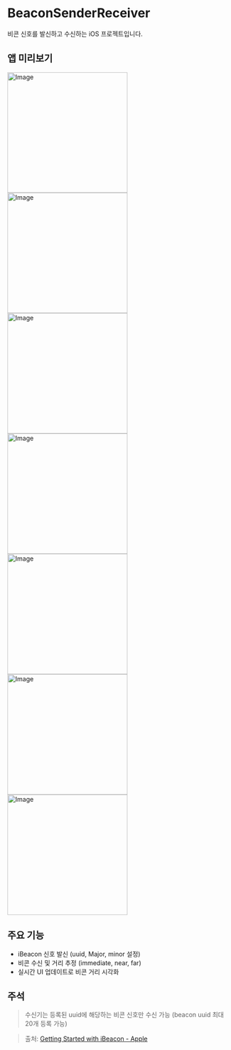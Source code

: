 # BeaconSenderReceiver


비콘 신호를 발신하고 수신하는 iOS 프로젝트입니다.

## 앱 미리보기


<!-- 실제 스크린샷 이미지 7장 -->
<p>
  <img width="270" alt="Image" src="https://github.com/user-attachments/assets/52d6d556-cb91-4bd2-8bc3-e232bd08c943" />
  <img width="270" alt="Image" src="https://github.com/user-attachments/assets/73fb4991-19c5-462f-954e-1a899f40a72e" />
  <img width="270" alt="Image" src="https://github.com/user-attachments/assets/37adc301-d9a3-4a89-9680-ad8121a7dd69" />
  <br/>
  <img width="270" alt="Image" src="https://github.com/user-attachments/assets/589cb1ad-eb21-426f-b7ea-84d171e0a7ef" />
  <img width="270" alt="Image" src="https://github.com/user-attachments/assets/909a7f48-7fee-4d10-9c1c-b8f92e80e1db" />
  <img width="270" alt="Image" src="https://github.com/user-attachments/assets/4eb671ba-a4d4-4603-a207-bdfe2e48c9a7" />
  <br/>
  <img width="270" alt="Image" src="https://github.com/user-attachments/assets/bc6c3abe-11c7-464f-8319-4ef48f21a0a6" />
</p>

## 주요 기능

- iBeacon 신호 발신 (uuid, Major, minor 설정)
- 비콘 수신 및 거리 추정 (immediate, near, far)
- 실시간 UI 업데이트로 비콘 거리 시각화

  
## 주석

> 수신기는 등록된 uuid에 해당하는 비콘 신호만 수신 가능 (beacon uuid 최대 20개 등록 가능)

> 출처: [Getting Started with iBeacon - Apple](https://developer.apple.com/ibeacon/Getting-Started-with-iBeacon.pdf)
